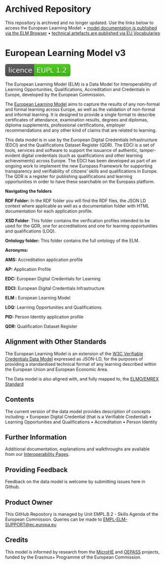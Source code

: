 # Archived Repository
This repository is archived and no longer updated. Use the links below to access the European Learning Model:
•	[model documentation is published via the ELM Browser](https://europa.eu/europass/elm-browser/index.html)
•	[technical artefacts are published via EU Vocabularies](https://op.europa.eu/en/web/eu-vocabularies/dataset/-/resource?uri=http://publications.europa.eu/resource/dataset/snb-model)


# European Learning Model v3
[![license: EUPL](licence-EUPL%201.2-brightgreen.svg)](https://github.com/teamdigitale/licenses/blob/master/EUPL-1.2)

The European Learning Model (ELM) is a Data Model for Interoperability of Learning Opportunities, Qualifications, Accreditation and Credentials in Europe, developed by the European Commission.

The [European Learning Model](https://htmlpreview.github.io/?https://github.com/european-commission-empl/European-Learning-Model/blob/master/rdf/ap/edc/documentation/EDC-generic-no-cv.html) aims to capture the results of any non-formal and formal learning across Europe, as well as the validation of non-formal and informal learning. It is designed to provide a single format to describe certificates of attendance, examination results, degrees and diplomas, diploma supplements, professional certifications, employer recommendations and any other kind of claims that are related to learning.

This data model is in use by the European Digital Credentials Infrastructure (EDCI) and the Qualifications Dataset Register (QDR). The EDCI is a set of tools, services and software to support the issuance of authentic, tamper-evident digital credentials (such as qualifications and other learning achievements) across Europe. The EDCI has been developed as part of an ongoing work to implement the new Europass Framework for supporting transparency and verifiability of citizens’ skills and qualifications in Europe. The QDR is a register for publishing qualifications and learning opportunities in order to have these searchable on the Europass platform. 

**Navigating the folders**

**RDF Folder:** In the RDF folder you will find the RDF files, the JSON LD context where applicable as well as a documentation folder with HTML documentation for each application profile. 

**XSD Folder**: This folder contains the verification profiles intended to be used for the QDR, one for accreditations and one for learning opportunities and qualifications (LOQ). 

**Ontology folder:** This folder contains the full ontology of the ELM. 


**Acronyms:** 

**AMS:** Accreditation application profile

**AP:** Application Profile 

**EDC:** European Digital Credentials for Learning

**EDCI**: European Digital Credentials Infrastructure 

**ELM :** European Learning Model

**LOQ:** Learning Opportunities and Qualifications.

**PID:** Person Identity application profile 

**QDR:** Qualification Dataset Register


## Alignment with Other Standards

The European Learning Model is an extension of the [W3C Verifiable Credentials Data Model](https://github.com/w3c/vc-data-model) expressed as JSON-LD, for the purposes of providing a standardised technical format of any learning described within the European Union and European Economic Area.

The Data model is also aligned with, and fully mapped to, the [ELMO/EMREX Standard](https://github.com/emrex-eu/elmo-schemas)

## Contents

The current version of the data model provides description of concepts including:
•	European Digital Credential (that is a Verifiable Credential)
•	Learning Opportunities and Qualifications
•	Accreditation
•	Person Identity


## Further Information
Additional documentation, explanations and walkthroughs are available from our [Interoperability Pages](https://europa.eu/europass/en/stakeholders/european-digital-credentials).

## Providing Feedback
Feedback on the data model is welcome by submitting issues here in Github.

## Product Owner
This GitHub Repository is managed by Unit EMPL.B.2 - Skills Agenda of the European Commission. Queries can be  made to EMPL-ELM-SUPPORT@ec.europa.eu

## Credits
This model is informed by research from the [MicroHE](https://microcredentials.eu) and [OEPASS](https://oepass.eu) projects, funded by the Erasmus+ Programme of the European Commission.  
